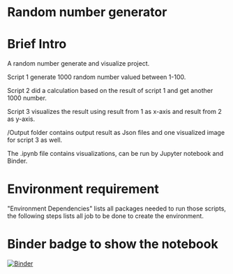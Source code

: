 # Random number generator
# Brief Intro
A random number generate and visualize project.

Script 1 generate 1000 random number valued between 1-100.

Script 2 did a calculation based on the result of script 1 and get another 1000 number. 

Script 3 visualizes the result using result from 1 as x-axis and result from 2 as y-axis.

/Output folder contains output result as Json files and one visualized image for script 3 as well.

The .ipynb file contains visualizations, can be run by Jupyter notebook and Binder.

# Environment requirement
"Environment Dependencies" lists all packages needed to run those scripts, the following steps lists all job to be done to create the environment.

# Binder badge to show the notebook
[![Binder](https://mybinder.org/badge_logo.svg)](https://mybinder.org/v2/gh/alvinzhou66/Random-Number-and-Virtual-Environment/main?filepath=%2Fscript.ipynb)
